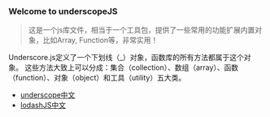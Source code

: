 ### Welcome to underscopeJS
>这是一个js库文件，相当于一个工具包，提供了一些常用的功能扩展内置对象，比如Array, Function等，非常实用！

Underscore.js定义了一个下划线（_）对象，函数库的所有方法都属于这个对象。
这些方法大致上可以分成：集合（collection）、数组（array）、函数（function）、对象（object）和工具（utility）五大类。


- [underscope中文](http://www.css88.com/doc/underscore/#collections)
- [lodashJS中文](http://lodashjs.com/docs/)
